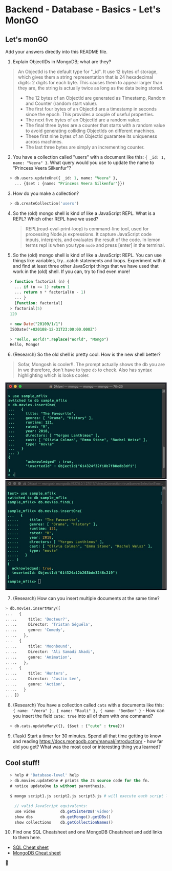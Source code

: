 # Backend - Database - Basics - Let's MonGO

## Let's monGO

Add your answers directly into this README file.

1. Explain ObjectIDs in MongoDB; what are they?

> An ObjectId is the default type for "\_id". It use 12 bytes of storage, which gives them a string representation that is 24 hexadecimal digits: 2 digits for each byte. This causes them to appear larger than they are, the string is actually twice as long as the data being stored.
>
> -   The 12 bytes of an ObjectId are generated as Timestamp, Random and Counter (random start value).
> -   The first four bytes of an ObjectId are a timestamp in seconds since the epoch. This provides a couple of useful properties.
> -   The next five bytes of an ObjectId are a random value.
> -   The final three bytes are a counter that starts with a random value to avoid generating colliding ObjectIds on different machines.
> -   These first nine bytes of an ObjectId guarantee its uniqueness across machines.
> -   The last three bytes are simply an incrementing counter.

2. You have a collection called "users" with a document like this: `{ _id: 1, name: "Veera" }`. What query would you use to update the name to "Princess Veera Silkenfur"?

```sql
  > db.users.updateOne({ _id: 1, name: "Veera" },
    ... {$set : {name: "Princess Veera Silkenfur"}})
```

3. How do you make a collection?

```sql
  > db.createCollection('users')
```

4. So the (old) mongo shell is kind of like a JavaScript REPL. What is a REPL? Which other REPL have we used?
    > REPL(read-eval-print-loop) is command-line tool, used for processing Node.js expressions. It capture JavaScript code inputs, interprets, and evaluates the result of the code.
    > In lemon terms repl is when you type `node` and press [enter] in the terminal.
5. So the (old) mongo shell is kind of like a JavaScript REPL. You can use things like variables, try...catch statements and loops. Experiment with it and find at least three other JavaScript things that we have used that work in the (old) shell. If you can, try to find even more!

```sql
  > function factorial (n) {
    ... if (n <= 1) return 1
    ... return n * factorial(n - 1)
    ... }
    [Function: factorial]
  > factorial(5)
  120
```

```sql
  > new Date("20109/1/1")
  ISODate("+020108-12-31T23:00:00.000Z")
```

```sql
  > "Hello, World!".replace("World", "Mongo")
  Hello, Mongo!
```

6. (Research) So the old shell is pretty cool. How is the new shell better?

> Sofar, Mongosh is cooler!!. The prompt actually shows the db you are in we therefore, don't have to type `db` to check. Also has syntax highlighting which is looks cooler.

![Mongo](img/Mongo.jpg)
![Mongosh](img/Mongosh.jpg)

7. (Research) How can you insert multiple documents at the same time?

```sql
> db.movies.insertMany([
...   {
.....     title: 'Docteur?',
.....     Director: 'Tristan Séguéla',
.....     genre: 'Comedy',
.....   },
...   {
.....     title: 'Moonbound',
.....     Director: 'Ali Samadi Ahadi',
.....     genre: 'Animation',
.....   },
...   {
.....     title: 'Hunters',
.....     Director: 'Justin Lee',
.....     genre: 'Action',
.....   }
... ])
```

8. (Research) You have a collection called `cats` with a documents like this: `{ name: "Veera" }, { name: "Rauli" }, { name: "BenBen" }` - How can you insert the field `cute: true` into all of them with one command?

```sql
  > db.cats.updateMany({}, {$set : {"cute" : true}})
```

9. (Task) Start a timer for 30 minutes. Spend all that time getting to know and reading https://docs.mongodb.com/manual/introduction/ - how far did you get? What was the most cool or interesting thing you learned?

## Cool stuff!

```sql
  > help # 'Database-level' help
  > db.movies.updateOne # prints the JS source code for the fn.
  # notice updateOne is without parenthesis.
```

```zsh
  $ mongo script1.js script2.js script3.js # will execute each script listed and exit.
```

```js
    // valid JavaScript equivalents:
    use video           db.getSisterDB('video')
    show dbs            db.getMongo().getDBs()
    show collections    db.getCollectionNames()
```

10. Find one SQL Cheatsheet and one MongoDB Cheatsheet and add links to them here.

-   [SQL Cheat sheet](https://learnsql.com/blog/sql-basics-cheat-sheet/)
-   [MongoDB Cheat sheet](https://www.mongodb.com/developer/quickstart/cheat-sheet/)

🌿
